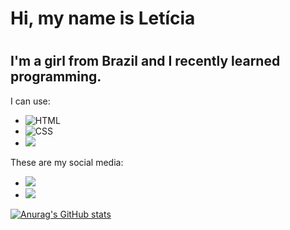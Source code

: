 <h1>Hi, my name is Letícia<h1/>
<h2>I'm a girl from Brazil and I recently learned programming.</h2>
<p>I can use:</p>
<ul>
  <li> <img src="https://img.shields.io/badge/HTML5-E34F26?style=for-the-badge&logo=html5&logoColor=white" alt="HTML"> </li>
  <li> <img src="https://img.shields.io/badge/CSS3-1572B6?style=for-the-badge&logo=css3&logoColor=white" alt="CSS"> </li>
  <li> <img src="https://img.shields.io/badge/JavaScript-F7DF1E?style=for-the-badge&logo=javascript&logoColor=black"></li>
</ul>
<p>These are my social media:</p>
<ul>
  <li> <a href="https://www.instagram.com/leh_justino_wehbe/"><img src="https://img.shields.io/badge/Instagram-E4405F?style=for-the-badge&logo=instagram&logoColor=white"> <a/></li>
  <li> <a www.linkedin.com/in/letícia-justino-wehbe-04a035302"><img src="https://img.shields.io/badge/LinkedIn-0077B5?style=for-the-badge&logo=linkedin&logoColor=white"> <a/></li>
</ul>
<div>

[![Anurag's GitHub stats](https://github-readme-stats.vercel.app/api?username=Lelehjustino)](https://github.com/anuraghazra/github-readme-stats)

